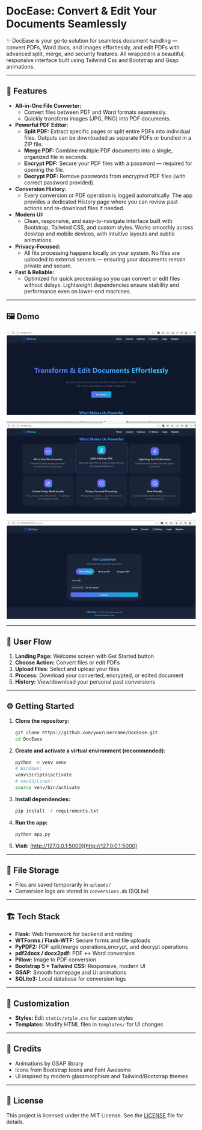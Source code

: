 # DocEase: Convert & Edit Your Documents Seamlessly

✨ DocEase is your go-to solution for seamless document handling — convert PDFs, Word docs, and images effortlessly, and edit PDFs with advanced split, merge, and security features. All wrapped in a beautiful, responsive interface built using Tailwind Css and Bootstrap and Gsap animations.

---

## 🚀 Features

- **All-in-One File Converter:**
  - Convert files between PDF and Word formats seamlessly.
  - Quickly transform images (JPG, PNG) into PDF documents.
- **Powerful PDF Editor:**
  - **Split PDF:** Extract specific pages or split entire PDFs into individual files. Outputs can be downloaded as separate PDFs or bundled in a ZIP file.
  - **Merge PDF:** Combine multiple PDF documents into a single, organized file in seconds.
  - **Encrypt PDF:** Secure your PDF files with a password — required for opening the file.
  - **Decrypt PDF:** Remove passwords from encrypted PDF files (with correct password provided).
- **Conversion History:**
  - Every conversion or PDF operation is logged automatically. The app provides a dedicated History page where you can review past actions and re-download files if needed.
- **Modern UI:**
  - Clean, responsive, and easy-to-navigate interface built with Bootstrap, Tailwind CSS, and custom styles. Works smoothly across desktop and mobile devices, with intuitive layouts and subtle animations.
- **Privacy-Focused:**
  - All file processing happens locally on your system. No files are uploaded to external servers — ensuring your documents remain private and secure.
- **Fast & Reliable:**
  - Optimized for quick processing so you can convert or edit files without delays. Lightweight dependencies ensure stability and performance even on lower-end machines.

---

## 🖼️ Demo

![Screenshot](DocEase/screenshots/Screenshot11.png)

![Screenshot](DocEase/screenshots/image.png)

![Screenshot](DocEase/screenshots/Screenshot2.png)

---

## 🧭 User Flow

1. **Landing Page:** Welcome screen with Get Started button
2. **Choose Action:** Convert files or edit PDFs
3. **Upload Files:** Select and upload your files
4. **Process:** Download your converted, encrypted, or edited document
5. **History:** View/download your personal past conversions

---

## ⚙️ Getting Started

1. **Clone the repository:**
   ```bash
   git clone https://github.com/yourusername/DocEase.git
   cd DocEase
   ```
2. **Create and activate a virtual environment (recommended):**
   ```bash
   python -m venv venv
   # Windows:
   venv\Scripts\activate
   # macOS/Linux:
   source venv/bin/activate
   ```
3. **Install dependencies:**
   ```bash
   pip install -r requirements.txt
   ```
4. **Run the app:**
   ```bash
   python app.py
   ```
5. **Visit:** [http://127.0.0.1:5000](http://127.0.0.1:5000)

---

## 📂 File Storage

- Files are saved temporarily in `uploads/`
- Conversion logs are stored in `conversions.db` (SQLite)

---

## 🏗️ Tech Stack

- **Flask:** Web framework for backend and routing
- **WTForms / Flask-WTF:** Secure forms and file uploads
- **PyPDF2:** PDF split/merge operations,encrypt, and decrypt operations
- **pdf2docx / docx2pdf:** PDF ↔ Word conversion
- **Pillow:** Image to PDF conversion
- **Bootstrap 5 + Tailwind CSS:** Responsive, modern UI
- **GSAP:** Smooth homepage and UI animations
- **SQLite3:** Local database for conversion logs

---

## 🎨 Customization

- **Styles:** Edit `static/style.css` for custom styles
- **Templates:** Modify HTML files in `templates/` for UI changes

---

## 🙏 Credits

- Animations by GSAP library
- Icons from Bootstrap Icons and Font Awesome
- UI inspired by modern glassmorphism and Tailwind/Bootstrap themes

---

## 📄 License

This project is licensed under the MIT License. See the [LICENSE](LICENSE) file for details.
